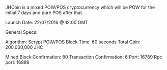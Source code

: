 JHCoin is a mixed POW/POS cryptocurrency which will be POW for the initial 7 days and pure POS after that.

Launch Date: 22/07/2016 @ 12:00 GMT

General Specs:

Algorithm: Scrypt POW/POS 
Block Time: 60 seconds
Total Coin: 200,000,000 JHC

Mined Block Confirmation: 80
Transaction Confirmation: 6
Port: 16789
Rpc port: 16889